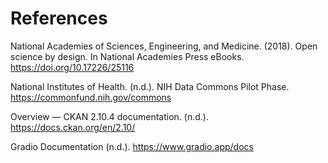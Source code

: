 # References

National Academies of Sciences, Engineering, and Medicine. (2018). Open science by design. In National Academies Press eBooks. https://doi.org/10.17226/25116

National Institutes of Health. (n.d.). NIH Data Commons Pilot Phase. https://commonfund.nih.gov/commons

Overview — CKAN 2.10.4 documentation. (n.d.). https://docs.ckan.org/en/2.10/

Gradio Documentation (n.d.). https://www.gradio.app/docs

